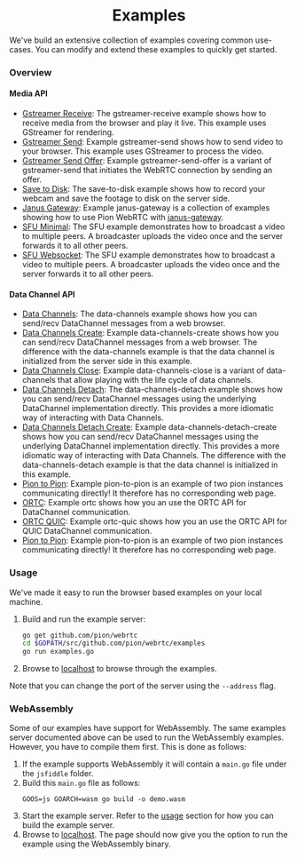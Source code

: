 <h1 align="center">
  Examples
</h1>

We've build an extensive collection of examples covering common use-cases. You can modify and extend these examples to quickly get started.

### Overview
#### Media API
* [Gstreamer Receive](gstreamer-receive): The gstreamer-receive example shows how to receive media from the browser and play it live. This example uses GStreamer for rendering.
* [Gstreamer Send](gstreamer-send): Example gstreamer-send shows how to send video to your browser. This example uses GStreamer to process the video.
* [Gstreamer Send Offer](gstreamer-send-offer): Example gstreamer-send-offer is a variant of gstreamer-send that initiates the WebRTC connection by sending an offer.
* [Save to Disk](save-to-disk): The save-to-disk example shows how to record your webcam and save the footage to disk on the server side.
* [Janus Gateway](janus-gateway): Example janus-gateway is a collection of examples showing how to use Pion WebRTC with [janus-gateway](https://github.com/meetecho/janus-gateway).
* [SFU Minimal](sfu-minimal): The SFU example demonstrates how to broadcast a video to multiple peers. A broadcaster uploads the video once and the server forwards it to all other peers.
* [SFU Websocket](sfu-ws): The SFU example demonstrates how to broadcast a video to multiple peers. A broadcaster uploads the video once and the server forwards it to all other peers.

#### Data Channel API
* [Data Channels](data-channels): The data-channels example shows how you can send/recv DataChannel messages from a web browser.
* [Data Channels Create](data-channels-create): Example data-channels-create shows how you can send/recv DataChannel messages from a web browser. The difference with the data-channels example is that the data channel is initialized from the server side in this example.
* [Data Channels Close](data-channels-close): Example data-channels-close is a variant of data-channels that allow playing with the life cycle of data channels.
* [Data Channels Detach](data-channels-detach): The data-channels-detach example shows how you can send/recv DataChannel messages using the underlying DataChannel implementation directly. This provides a more idiomatic way of interacting with Data Channels.
* [Data Channels Detach Create](data-channels-detach-create): Example data-channels-detach-create shows how you can send/recv DataChannel messages using the underlying DataChannel implementation directly. This provides a more idiomatic way of interacting with Data Channels. The difference with the data-channels-detach example is that the data channel is initialized in this example.
* [Pion to Pion](pion-to-pion): Example pion-to-pion is an example of two pion instances communicating directly! It therefore has no corresponding web page.
* [ORTC](ortc): Example ortc shows how you an use the ORTC API for DataChannel communication.
* [ORTC QUIC](ortc-quic): Example ortc-quic shows how you an use the ORTC API for QUIC DataChannel communication.
* [Pion to Pion](pion-to-pion): Example pion-to-pion is an example of two pion instances communicating directly! It therefore has no corresponding web page.


### Usage
We've made it easy to run the browser based examples on your local machine.

1. Build and run the example server:
    ``` sh
    go get github.com/pion/webrtc
    cd $GOPATH/src/github.com/pion/webrtc/examples
    go run examples.go
    ```

2. Browse to [localhost](http://localhost) to browse through the examples.

Note that you can change the port of the server using the ``--address`` flag.

### WebAssembly
Some of our examples have support for WebAssembly. The same examples server documented above can be used to run the WebAssembly examples. However, you have to compile them first. This is done as follows:

1. If the example supports WebAssembly it will contain a `main.go` file under the `jsfiddle` folder.
2. Build this `main.go` file as follows:
    ```
    GOOS=js GOARCH=wasm go build -o demo.wasm
    ```
3. Start the example server. Refer to the [usage](#usage) section for how you can build the example server.
4. Browse to [localhost](http://localhost). The page should now give you the option to run the example using the WebAssembly binary.
